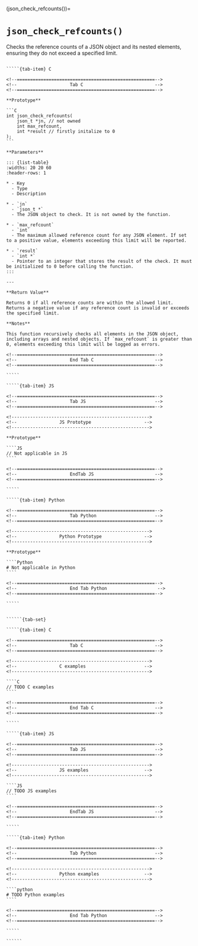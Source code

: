 <!-- ============================================================== -->
(json_check_refcounts())=
# `json_check_refcounts()`
<!-- ============================================================== -->

Checks the reference counts of a JSON object and its nested elements, ensuring they do not exceed a specified limit.

<!------------------------------------------------------------>
<!--                    Prototypes                          -->
<!------------------------------------------------------------>

``````{tab-set}

`````{tab-item} C

<!--====================================================-->
<!--                    Tab C                           -->
<!--====================================================-->

**Prototype**

```C
int json_check_refcounts(
    json_t *jn, // not owned
    int max_refcount,
    int *result // firstly initalize to 0
);
```

**Parameters**

::: {list-table}
:widths: 20 20 60
:header-rows: 1

* - Key
  - Type
  - Description

* - `jn`
  - `json_t *`
  - The JSON object to check. It is not owned by the function.

* - `max_refcount`
  - `int`
  - The maximum allowed reference count for any JSON element. If set to a positive value, elements exceeding this limit will be reported.

* - `result`
  - `int *`
  - Pointer to an integer that stores the result of the check. It must be initialized to 0 before calling the function.
:::

---

**Return Value**

Returns 0 if all reference counts are within the allowed limit. Returns a negative value if any reference count is invalid or exceeds the specified limit.

**Notes**

This function recursively checks all elements in the JSON object, including arrays and nested objects. If `max_refcount` is greater than 0, elements exceeding this limit will be logged as errors.

<!--====================================================-->
<!--                    End Tab C                       -->
<!--====================================================-->

`````

`````{tab-item} JS

<!--====================================================-->
<!--                    Tab JS                          -->
<!--====================================================-->

<!---------------------------------------------------->
<!--                JS Prototype                    -->
<!---------------------------------------------------->

**Prototype**

````JS
// Not applicable in JS
````

<!--====================================================-->
<!--                    EndTab JS                       -->
<!--====================================================-->

`````

`````{tab-item} Python

<!--====================================================-->
<!--                    Tab Python                      -->
<!--====================================================-->

<!---------------------------------------------------->
<!--                Python Prototype                -->
<!---------------------------------------------------->

**Prototype**

````Python
# Not applicable in Python
````

<!--====================================================-->
<!--                    End Tab Python                   -->
<!--====================================================-->

`````

``````

<!------------------------------------------------------------>
<!--                    Examples                            -->
<!------------------------------------------------------------>

```````{dropdown} Examples

``````{tab-set}

`````{tab-item} C

<!--====================================================-->
<!--                    Tab C                           -->
<!--====================================================-->

<!---------------------------------------------------->
<!--                C examples                      -->
<!---------------------------------------------------->

````C
// TODO C examples
````

<!--====================================================-->
<!--                    End Tab C                       -->
<!--====================================================-->

`````

`````{tab-item} JS

<!--====================================================-->
<!--                    Tab JS                          -->
<!--====================================================-->

<!---------------------------------------------------->
<!--                JS examples                     -->
<!---------------------------------------------------->

````JS
// TODO JS examples
````

<!--====================================================-->
<!--                    EndTab JS                       -->
<!--====================================================-->

`````

`````{tab-item} Python

<!--====================================================-->
<!--                    Tab Python                      -->
<!--====================================================-->

<!---------------------------------------------------->
<!--                Python examples                 -->
<!---------------------------------------------------->

````python
# TODO Python examples
````

<!--====================================================-->
<!--                    End Tab Python                  -->
<!--====================================================-->

`````

``````

```````

